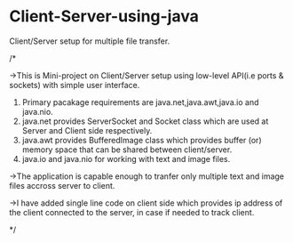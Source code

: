 # Client-Server-using-java
Client/Server setup for multiple file transfer.


/*

->This is Mini-project on Client/Server setup using low-level API(i.e ports & sockets) with simple user interface.
  1. Primary pacakage requirements are java.net,java.awt,java.io and java.nio.
  2. java.net provides ServerSocket and Socket class which are used at Server and Client side respectively.
  3. java.awt provides BufferedImage class which provides buffer (or) memory space that can be shared between client/server.
  4. java.io and java.nio for working with text and image files.

->The application is capable enough to tranfer only multiple text and image files accross server to client.

->I have added single line code on client side which provides ip address of the client connected to the server, in case if needed to track client.

*/
